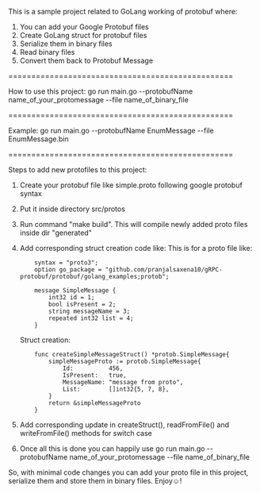 This is a sample project related to GoLang working of protobuf where:
1. You can add your Google Protobuf files
2. Create GoLang struct for protobuf files
3. Serialize them in binary files
4. Read binary files
5. Convert them back to Protobuf Message

=================================================

How to use this project:
go run main.go --protobufName name_of_your_protomessage --file name_of_binary_file

=================================================

Example: 
go run main.go --protobufName EnumMessage --file EnumMessage.bin

=================================================

Steps to add new protofiles to this project:
1. Create your protobuf file like simple.proto following google protobuf syntax
2. Put it inside directory src/protos
3. Run command "make build". This will compile newly added proto files inside dir "generated"
4. Add corresponding struct creation code like:
    This is for a proto file like:
    ```
        syntax = "proto3";
        option go_package = "github.com/pranjalsaxena10/gRPC-protobuf/protobuf/golang_examples;protob";

        message SimpleMessage {
            int32 id = 1;
            bool isPresent = 2;
            string messageName = 3;
            repeated int32 list = 4;
        }
    ```
    Struct creation:
    ```
        func createSimpleMessageStruct() *protob.SimpleMessage{
            simpleMessageProto := protob.SimpleMessage{
                Id:          456,
                IsPresent:   true,
                MessageName: "message from proto",
                List:        []int32{5, 7, 8},
            }
            return &simpleMessageProto
        }
    ```

5. Add corresponding update in createStruct(), readFromFile() and writeFromFile() methods for switch case
6. Once all this is done you can happily use
    go run main.go --protobufName name_of_your_protomessage --file name_of_binary_file


So, with minimal code changes you can add your proto file in this project, serialize them and store them in binary files.
Enjoy☺️!

